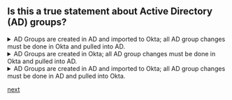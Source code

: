 ## Is this a true statement about Active Directory (AD) groups?

<details>
  <summary>AD Groups are created in AD and imported to Okta; all AD group changes must be done in Okta and pulled into AD.</summary>
<p>
  No
</p>
</details>

<details>
  <summary>AD Groups are created in Okta; all AD group changes must be done in Okta and pulled into AD.</summary>
<p>
  No
</p>
</details>

<details>
  <summary>AD Groups are created in AD and imported to Okta; all AD group changes must be done in AD and pulled into Okta.</summary>
<p>
  Yes
</p>
</details>


[next](4.md)
